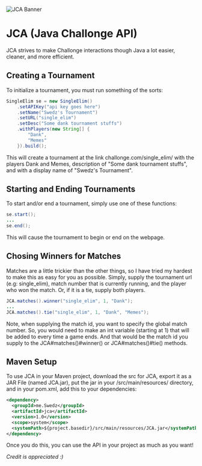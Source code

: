 ![JCA Banner](http://i.imgur.com/IuMFp5Z.png "Java Challonge API")

# JCA (Java Challonge API)
JCA strives to make Challonge interactions though Java a lot easier, cleaner, and more efficient.

## Creating a Tournament
To initialize a tournament, you must run something of the sorts:
```java
SingleElim se = new SingleElim()
    .setAPIKey("api key goes here")
    .setName("Swedz's Tournament")
    .setURL("single_elim")
    .setDesc("Some dank tournament stuffs")
    .withPlayers(new String[] {
        "Dank",
        "Memes"
    }).build();
```
This will create a tournament at the link challonge.com/single_elim/ with the players Dank and Memes, description of "Some dank tournament stuffs", and with a display name of "Swedz's Tournament".

## Starting and Ending Tournaments
To start and/or end a tournament, simply use one of these functions:
```java
se.start();
...
se.end();
```
This will cause the tournament to begin or end on the webpage.

## Chosing Winners for Matches
Matches are a little trickier than the other things, so I have tried my hardest to make this as easy for you as possible. Simply, supply the tournament url (e.g: single_elim), match number that is currently running, and the player who won the match. Or, if it is a tie, supply both players.
```java
JCA.matches().winner("single_elim", 1, "Dank");
...
JCA.matches().tie("single_elim", 1, "Dank", "Memes");
```
Note, when supplying the match id, you want to specify the global match number. So, you would need to make an int variable (starting at 1) that will be added to every time a game ends. And that would be the match id you supply to the JCA#matches()#winner() or JCA#matches()#tie() methods.

## Maven Setup
To use JCA in your Maven project, download the src for JCA, export it as a JAR File (named JCA.jar), put the jar in your /src/main/resources/ directory, and in your pom.xml, add this to your dependencies:
```xml
<dependency>
  <groupId>me.Swedz</groupId>
  <artifactId>jca</artifactId>
  <version>1.0</version>
  <scope>system</scope>
  <systemPath>${project.basedir}/src/main/resources/JCA.jar</systemPath>
</dependency>
```
Once you do this, you can use the API in your project as much as you want!

*Credit is appreciated :)*
